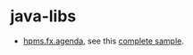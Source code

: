 # java-libs

* [hpms.fx.agenda](hpms.fx.agenda/src/hpms/fx/agenda), see this [complete sample](hpms.fx.agenda/src/hpms/fx/agenda/tests).
